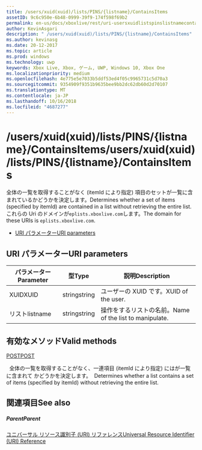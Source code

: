```yaml
---
title: /users/xuid(xuid)/lists/PINS/{listname}/ContainsItems
assetID: 9c6c950e-6b48-0999-39f9-174f598f69b2
permalink: en-us/docs/xboxlive/rest/uri-usersxuidlistspinslistnamecontainsitems.html
author: KevinAsgari
description: " /users/xuid(xuid)/lists/PINS/{listname}/ContainsItems"
ms.author: kevinasg
ms.date: 20-12-2017
ms.topic: article
ms.prod: windows
ms.technology: uwp
keywords: Xbox Live, Xbox, ゲーム, UWP, Windows 10, Xbox One
ms.localizationpriority: medium
ms.openlocfilehash: 4e775e5e7033b5ddf53ed4f05c9965731c5d70a3
ms.sourcegitcommit: 9354909f9351b9635bee9bb2dc62db60d2d70107
ms.translationtype: MT
ms.contentlocale: ja-JP
ms.lasthandoff: 10/16/2018
ms.locfileid: "4687277"
---
```

# <a name="usersxuidxuidlistspinslistnamecontainsitems"></a><span data-ttu-id="ec1c6-104">/users/xuid(xuid)/lists/PINS/{listname}/ContainsItems</span><span class="sxs-lookup"><span data-stu-id="ec1c6-104">/users/xuid(xuid)/lists/PINS/{listname}/ContainsItems</span></span>
<span data-ttu-id="ec1c6-105">全体の一覧を取得することがなく (itemId により指定) 項目のセットが一覧に含まれているかどうかを決定します。</span><span class="sxs-lookup"><span data-stu-id="ec1c6-105">Determines whether a set of items (specified by itemId) are contained in a list without retrieving the entire list.</span></span> <span data-ttu-id="ec1c6-106">これらの Uri のドメインが`eplists.xboxlive.com`します。</span><span class="sxs-lookup"><span data-stu-id="ec1c6-106">The domain for these URIs is `eplists.xboxlive.com`.</span></span>
 
  * [<span data-ttu-id="ec1c6-107">URI パラメーター</span><span class="sxs-lookup"><span data-stu-id="ec1c6-107">URI parameters</span></span>](#ID4EV)
 
<a id="ID4EV"></a>

 
## <a name="uri-parameters"></a><span data-ttu-id="ec1c6-108">URI パラメーター</span><span class="sxs-lookup"><span data-stu-id="ec1c6-108">URI parameters</span></span> 
 
| <span data-ttu-id="ec1c6-109">パラメーター</span><span class="sxs-lookup"><span data-stu-id="ec1c6-109">Parameter</span></span>| <span data-ttu-id="ec1c6-110">型</span><span class="sxs-lookup"><span data-stu-id="ec1c6-110">Type</span></span>| <span data-ttu-id="ec1c6-111">説明</span><span class="sxs-lookup"><span data-stu-id="ec1c6-111">Description</span></span>| 
| --- | --- | --- | 
| <span data-ttu-id="ec1c6-112">XUID</span><span class="sxs-lookup"><span data-stu-id="ec1c6-112">XUID</span></span>| <span data-ttu-id="ec1c6-113">string</span><span class="sxs-lookup"><span data-stu-id="ec1c6-113">string</span></span>| <span data-ttu-id="ec1c6-114">ユーザーの XUID です。</span><span class="sxs-lookup"><span data-stu-id="ec1c6-114">XUID of the user.</span></span>| 
| <span data-ttu-id="ec1c6-115">リスト</span><span class="sxs-lookup"><span data-stu-id="ec1c6-115">listname</span></span>| <span data-ttu-id="ec1c6-116">string</span><span class="sxs-lookup"><span data-stu-id="ec1c6-116">string</span></span>| <span data-ttu-id="ec1c6-117">操作をするリストの名前。</span><span class="sxs-lookup"><span data-stu-id="ec1c6-117">Name of the list to manipulate.</span></span>| 
  
<a id="ID4E5B"></a>

 
## <a name="valid-methods"></a><span data-ttu-id="ec1c6-118">有効なメソッド</span><span class="sxs-lookup"><span data-stu-id="ec1c6-118">Valid methods</span></span>

[<span data-ttu-id="ec1c6-119">POST</span><span class="sxs-lookup"><span data-stu-id="ec1c6-119">POST</span></span>](uri-usersxuidlistspinslistnamecontainsitemspost.md)

<span data-ttu-id="ec1c6-120">&nbsp;&nbsp;全体の一覧を取得することがなく、一連項目 (itemId により指定) にはが一覧に含まれて かどうかを決定します。</span><span class="sxs-lookup"><span data-stu-id="ec1c6-120">&nbsp;&nbsp;Determines whether a list contains a set of items (specified by itemId) without retrieving the entire list.</span></span>
 
<a id="ID4EIC"></a>

 
## <a name="see-also"></a><span data-ttu-id="ec1c6-121">関連項目</span><span class="sxs-lookup"><span data-stu-id="ec1c6-121">See also</span></span>
 
<a id="ID4EKC"></a>

 
##### <a name="parent"></a><span data-ttu-id="ec1c6-122">Parent</span><span class="sxs-lookup"><span data-stu-id="ec1c6-122">Parent</span></span> 

[<span data-ttu-id="ec1c6-123">ユニバーサル リソース識別子 (URI) リファレンス</span><span class="sxs-lookup"><span data-stu-id="ec1c6-123">Universal Resource Identifier (URI) Reference</span></span>](../atoc-xboxlivews-reference-uris.md)

   